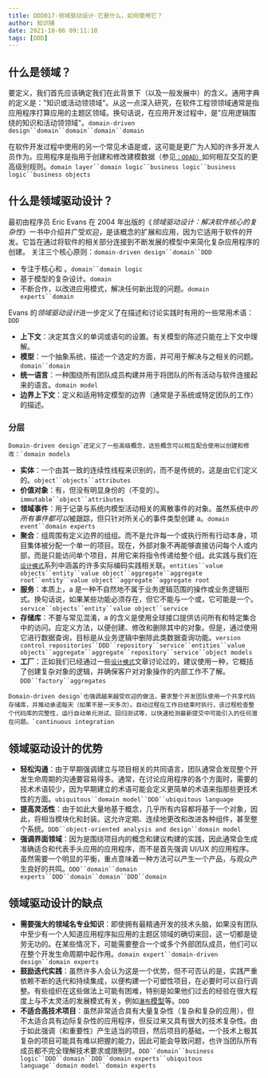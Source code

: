 ```yaml
---
title: DDD017-领域驱动设计-它是什么，如何使用它？
author: 知识铺
date: 2021-10-06 09:11:10
tags: [DDD]
---
```


## 什么是领域？

要定义，我们首先应该确定我们在此背景下（以及一般发展中）的含义。通用字典的定义是："知识或活动领领域"。从这一点深入研究，在软件工程领领域通常是指应用程序打算应用的主题区领域。换句话说，在应用开发过程中，是"应用逻辑围绕的知识和活动领领域"。`domain-driven design``domain``domain``domain``domain`

在软件开发过程中使用的另一个常见术语是或，这可能是更广为人知的许多开发人员作为。应用程序是指用于创建和修改建模数据（参见[`：OOAD）`](https://airbrake.io/blog/design-patterns/object-oriented-analysis-and-design)如何相互交互的更高级别规则。`domain layer``domain logic``business logic``business logic``business objects`

## 什么是领域驱动设计？

最初由程序员 Eric Evans 在 2004 年出版的《*领域驱动设计：解决软件核心的复杂性*》一书中介绍并广受欢迎，是该概念的扩展和应用，因为它适用于软件的开发。它旨在通过将软件的相关部分连接到不断发展的模型中来简化复杂应用程序的创建。 关注三个核心原则：`domain-driven design``domain``DDD`

- 专注于核心和 。`domain``domain logic`
- 基于模型的复杂设计。`domain`
- 不断合作，以改进应用模式，解决任何新出现的问题。`domain experts``domain`

Evans 的*领域驱动设计*进一步定义了在描述和讨论实践时有用的一些常用术语：`DDD`

- **上下文**：决定其含义的单词或语句的设置。有关模型的陈述只能在上下文中理解。
- **模型**：一个抽象系统，描述一个选定的方面，并可用于解决与之相关的问题。`domain``domain`
- **统一语言**：一种围绕所有团队成员构建并用于将团队的所有活动与软件连接起来的语言。`domain model`
- **边界上下文**：定义和适用特定模型的边界（通常是子系统或特定团队的工作）的描述。

### 分层

```
Domain-driven design`还定义了一些高级概念，这些概念可以相互配合使用以创建和修改：`domain models
```

- **实体**：一个由其一致的连续性线程来识别的，而不是传统的，这是由它们定义的。`object``objects``attributes`
- **价值对象**：有，但没有明显身份的（不变的）。`immutable``object``attributes`
- **领域事件**：用于记录与系统内模型活动相关的离散事件的对象。虽然系统中*的所有事件都可以*被跟踪，但只针对所关心的事件类型创建 a。`domain event``domain experts`
- **聚合**：组周围有定义边界的组组。而不是允许每一个或执行所有行动本身，项目集体被分配一个单一的项目。现在，外部对象不再能够直接访问每个人或内部，而是只能访问单个项目，并用它来将指令传递给整个组。此实践与我们在[`设计模式`](https://airbrake.io/blog/category/design-patterns)系列中涵盖的许多实际编码实践相关联。`entities``value objects``entity``value object``aggregate``aggregate root``entity``value object``aggregate``aggregate root`
- **服务**：本质上，a 是一种不自然地不属于业务逻辑范围的操作或业务逻辑形式。换句话说，如果某些功能必须存在，但它不能与一个或，它可能是一个。`service``objects``entity``value object``service`
- **存储库**：不要与常见混淆，a 的含义是使用全球接口提供访问所有和特定集合中的访问。应定义方法，以便创建、修改和删除其中的对象。但是，通过使用它进行数据查询，目标是从业务逻辑中删除此类数据查询功能。`version control repositories``DDD``repository``service``entities``value objects``aggregate``aggregate``repository``service``object models`
- **工厂**：正如我们已经通过一些[`设计模式`](https://airbrake.io/blog/category/design-patterns)文章讨论过的，建议使用一种，它概括了创建复杂对象的逻辑，并确保客户对对象操作的内部工作不了解。`DDD``factory``aggregates`

```
Domain-driven design`也强调越来越受欢迎的做法，要求整个开发团队使用一个共享代码存储库，并推动承诺每天（如果不是一天多次）。自动过程在工作日结束时执行，该过程检查整个代码库的完整性，运行自动单元测试、回归测试等，以快速检测最新提交中可能引入的任何潜在问题。`continuous integration
```

## 领域驱动设计的优势

- **轻松沟通**：由于早期强调建立与项目相关的共同语言，团队通常会发现整个开发生命周期的沟通要容易得多。通常，在讨论应用程序的各个方面时，需要的技术术语较少，因为早期建立的术语可能会定义更简单的术语来指那些更技术性的方面。`ubiquitous``domain model``DDD``ubiquitous language`
- **提高灵活性**：由于如此大量地基于概念，几乎所有内容都将基于一个对象，因此，将相当模块化和封装。这允许定期、连续地更改和改进各种组件，甚至整个系统。`DDD``object-oriented analysis and design``domain model`
- **强调界面领域**：因为是围绕项目内的概念和建议构建的实践，因此通常会生成准确适合和代表手头应用的应用程序，而不是首先强调 UI/UX 的应用程序。虽然需要一个明显的平衡，重点意味着一种方法可以产生一个产品，与观众产生良好的共鸣。`DDD``domain``domain experts``DDD``domain``domain``DDD``domain`

## 领域驱动设计的缺点

- **需要强大的领域名专业知识**：即使拥有最精通开发的技术头脑，如果没有团队中至少有一个人知道应用程序拟应用的主题区领域的确切来回，这一切都是徒劳无功的。在某些情况下，可能需要整合一个或多个外部团队成员，他们可以在整个开发生命周期中起作用。`domain expert``domain-driven design``domain experts`
- **鼓励迭代实践**：虽然许多人会认为这是一个优势，但不可否认的是，实践严重依赖不断的迭代和持续集成，以便构建一个可塑性项目，在必要时可以自行调整。有些组织在这些做法上可能有困难，特别是如果他们过去的经验在很大程度上与不太灵活的发展模式有关，例如[`瀑布`模型](https://airbrake.io/blog/sdlc/waterfall-model)等。`DDD`
- **不适合高技术项目**：虽然非常适合具有大量复杂性（复杂和复杂的应用），但不太适合具有边际复杂性的应用程序，但反过来又具有很大的技术复杂性。由于如此强调（和重要性）产生适当的项目，然后项目的基础，一个技术上极其复杂的项目可能具有难以把握的能力，因此可能会导致问题，也许当团队所有成员都不完全理解技术要求或限制时。`DDD``domain``business logic``DDD``domain``DDD``domain experts``ubiquitous language``domain model``domain experts`

